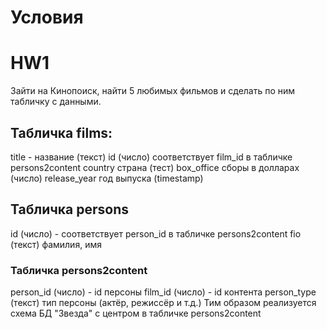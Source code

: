 # Условия

# HW1 

Зайти на Кинопоиск, найти 5 любимых фильмов и сделать по ним табличку с данными.
## Табличка films:

title - название (текст)
id (число) соответствует film_id в табличке persons2content
country страна (тест)
box_office сборы в долларах (число)
release_year год выпуска (timestamp)

## Табличка persons

id (число) - соответствует person_id в табличке persons2content
fio (текст) фамилия, имя

### Табличка persons2content

person_id (число) - id персоны
film_id (число) - id контента
person_type (текст) тип персоны (актёр, режиссёр и т.д.)
Тим образом реализуется схема БД "Звезда" с центром в табличке persons2content
